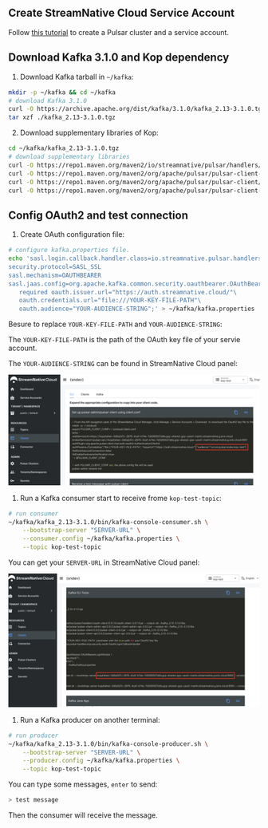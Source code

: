 


## Create StreamNative Cloud Service Account

Follow [this tutorial](https://docs.google.com/document/d/1yonds3Sk_aXGFWyCtl7buzTpJt6f5vUM_H8sryVNEwE/edit) to create a Pulsar cluster and a service account.


## Download Kafka 3.1.0 and Kop dependency

1. Download Kafka tarball in `~/kafka`:

```bash
mkdir -p ~/kafka && cd ~/kafka
# download Kafka 3.1.0
curl -O https://archive.apache.org/dist/kafka/3.1.0/kafka_2.13-3.1.0.tgz
tar xzf ./kafka_2.13-3.1.0.tgz
```

2. Download supplementary libraries of Kop:

```bash
cd ~/kafka/kafka_2.13-3.1.0.tgz
# download supplementary libraries
curl -O https://repo1.maven.org/maven2/io/streamnative/pulsar/handlers/oauth-client/2.9.1.5/oauth-client-2.9.1.5.jar --output-dir ./libs
curl -O https://repo1.maven.org/maven2/org/apache/pulsar/pulsar-client-admin-api/2.9.2/pulsar-client-admin-api-2.9.2.jar --output-dir ./libs
curl -O https://repo1.maven.org/maven2/org/apache/pulsar/pulsar-client/2.9.2/pulsar-client-2.9.2.jar --output-dir ./libs
curl -O https://repo1.maven.org/maven2/org/apache/pulsar/pulsar-client-api/2.9.2/pulsar-client-api-2.9.2.jar --output-dir ./libs
```


## Config OAuth2 and test connection

1. Create OAuth configuration file:

```bash
# configure kafka.properties file.
echo 'sasl.login.callback.handler.class=io.streamnative.pulsar.handlers.kop.security.oauth.OauthLoginCallbackHandler
security.protocol=SASL_SSL
sasl.mechanism=OAUTHBEARER
sasl.jaas.config=org.apache.kafka.common.security.oauthbearer.OAuthBearerLoginModule \
   required oauth.issuer.url="https://auth.streamnative.cloud/"\
   oauth.credentials.url="file:///YOUR-KEY-FILE-PATH"\
   oauth.audience="YOUR-AUDIENCE-STRING";' > ~/kafka/kafka.properties
```

Besure to replace `YOUR-KEY-FILE-PATH` and `YOUR-AUDIENCE-STRING`:

The `YOUR-KEY-FILE-PATH` is the path of the OAuth key file of your servie account.

The `YOUR-AUDIENCE-STRING` can be found in StreamNative Cloud panel:

![](./images/audience.jpg)


1. Run a Kafka consumer start to receive frome `kop-test-topic`:

```bash
# run consumer
~/kafka/kafka_2.13-3.1.0/bin/kafka-console-consumer.sh \
    --bootstrap-server "SERVER-URL" \
    --consumer.config ~/kafka/kafka.properties \
    --topic kop-test-topic
```


You can get your `SERVER-URL` in StreamNative Cloud panel:

![](./images/broker-url.jpg)


1. Run a Kafka producer on another terminal:

```bash
# run producer
~/kafka/kafka_2.13-3.1.0/bin/kafka-console-producer.sh \
    --bootstrap-server "SERVER-URL" \
    --producer.config ~/kafka/kafka.properties \
    --topic kop-test-topic
```

You can type some messages, `enter` to send:

```bash
> test message
```

Then the consumer will receive the message.
